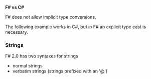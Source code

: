 **F# vs C#**

F# does not allow implicit type conversions. 

The following example works in C#, but in F# an explicit type cast is necessary.

### Strings

F# 2.0 has two syntaxes for strings

* normal strings
* verbatim strings (strings prefixed with an '@')

